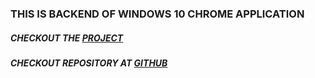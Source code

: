 ### THIS IS BACKEND OF WINDOWS 10 CHROME APPLICATION
##### CHECKOUT THE [PROJECT](https://akash4.netlify.app/) 
##### CHECKOUT REPOSITORY AT [GITHUB](https://github.com/akash4-sys/windows10)